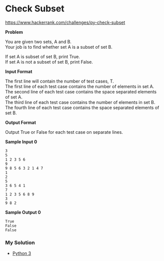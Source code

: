 # Check Subset

https://www.hackerrank.com/challenges/py-check-subset

**Problem**

You are given two sets, A and B.  
Your job is to find whether set A is a subset of set B.  
  
If set A is subset of set B, print True.  
If set A is not a subset of set B, print False.  

**Input Format**

The first line will contain the number of test cases, T.  
The first line of each test case contains the number of elements in set A.  
The second line of each test case contains the space separated elements of set A.  
The third line of each test case contains the number of elements in set B.  
The fourth line of each test case contains the space separated elements of set B.  

**Output Format**

Output True or False for each test case on separate lines.

**Sample Input 0**

```
3
5
1 2 3 5 6
9
9 8 5 6 3 2 1 4 7
1
2
5
3 6 5 4 1
7
1 2 3 5 6 8 9
3
9 8 2
```

**Sample Output 0**

```
True 
False
False
```

### My Solution

- [Python 3](python3.py)
